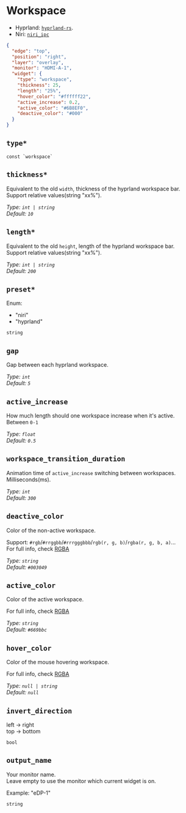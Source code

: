 # Workspace

- Hyprland: [`hyprland-rs`](https://github.com/hyprland-community/hyprland-rs).
- Niri: [`niri_ipc`](https://docs.rs/niri-ipc/latest/niri_ipc/)

```json
{
  "edge": "top",
  "position": "right",
  "layer": "overlay",
  "monitor": "HDMI-A-1",
  "widget": {
    "type": "workspace",
    "thickness": 25,
    "length": "25%",
    "hover_color": "#ffffff22",
    "active_increase": 0.2,
    "active_color": "#6B8EF0",
    "deactive_color": "#000"
  }
}
```

## `type*`

```plaintext
const `workspace`
```

## `thickness*`

Equivalent to the old `width`, thickness of the hyprland workspace bar.  
Support relative values(string "xx%").

_Type: `int | string`_  
_Default: `10`_

## `length*`

Equivalent to the old `height`, length of the hyprland workspace bar.  
Support relative values(string "xx%").

_Type: `int | string`_  
_Default: `200`_

## `preset*`

Enum:

- "niri"
- "hyprland"

`string`

## `gap`

Gap between each hyprland workspace.

_Type: `int`_  
_Default: `5`_

## `active_increase`

How much length should one workspace increase when it's active.  
Between `0-1`

_Type: `float`_  
_Default: `0.5`_

## `workspace_transition_duration`

Animation time of `active_increase` switching between workspaces.  
Milliseconds(ms).

_Type: `int`_  
_Default: `300`_

## `deactive_color`

Color of the non-active workspace.

Support: `#rgb`/`#rrggbb`/`#rrrgggbbb`/`rgb(r, g, b)`/`rgba(r, g, b, a)`...  
For full info, check [RGBA](https://gtk-rs.org/gtk4-rs/stable/latest/docs/src/gdk4/rgba.rs.html#205)

_Type: `string`_  
_Default: `#003049`_

## `active_color`

Color of the active workspace.

For full info, check [RGBA](https://gtk-rs.org/gtk4-rs/stable/latest/docs/src/gdk4/rgba.rs.html#205)

_Type: `string`_  
_Default: `#669bbc`_

## `hover_color`

Color of the mouse hovering workspace.

For full info, check [RGBA](https://gtk-rs.org/gtk4-rs/stable/latest/docs/src/gdk4/rgba.rs.html#205)

_Type: `null | string`_  
_Default: `null`_

## `invert_direction`

left -> right  
top -> bottom

`bool`

## `output_name`

Your monitor name.  
Leave empty to use the monitor which current widget is on.

Example: "eDP-1"

`string`
